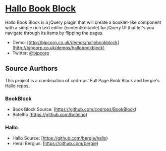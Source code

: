 # [Hallo Book Block](http://www.bjpcorp.co.uk/demos/hallobookblock)

Hallo Book Block is a jQuery plugin that will create a booklet-like component with a simple rich text editor (contentEditable) for jQuery UI that let's you navigate through its items by flipping the pages.

* Demo: [http://bjpcorp.co.uk/demos/hallobookblock](http://bjpcorp.co.uk/demos/hallobookblock)
* Twitter: [@bjpcorp](http://twitter.com/bjpcorp)

## Source Aurthors

This project is a combination of codrops' Full Page Book Block and bergie's Hallo repos.

### BookBlock

* Book Block Source: [https://github.com/codrops/BookBlock)
* Botelho [https://github.com/botelho)

### Hallo
 
* Hallo Source: [https://github.com/bergie/hallo)
* Henri Bergius: [https://github.com/bergie)
